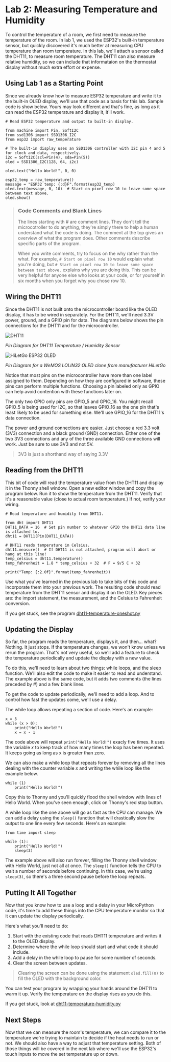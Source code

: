 # Lab 2: Measuring Temperature and Humidity
To control the temperature of a room, we first need to measure the temperature of the room. In lab 1, we used the ESP32's built-in temperature sensor, but quickly discovered it's much better at measuring CPU temperature than room temperature. In this lab, we'll attach a sensor called the DHT11, to measure room temperature. The DHT11 can also measure relative humidity, so we can include that informataion on the thermostat display without much extra effort or expense.

## Using Lab 1 as a Starting Point
Since we already know how to measure ESP32 temperature and write it to the built-in OLED display, we'll use that code as a basis for this lab. Sample code is show below. Yours may look different and that's fine, as long as it can read the ESP32 temperature and display it, it'll work.

```
# Read ESP32 temperature and output to built-in display.

from machine import Pin, SoftI2C
from ssd1306 import SSD1306_I2C
from esp32 import raw_temperature

# The built-in display uses an SSD1306 controller with I2C pin 4 and 5 for clock and data, respectively.
i2c = SoftI2C(scl=Pin(4), sda=Pin(5))
oled = SSD1306_I2C(128, 64, i2c)

oled.text("Hello World!", 0, 0)

esp32_temp = raw_temperature()
message = "ESP32 temp: {:d}F".format(esp32_temp)
oled.text(message, 0, 10)  # Start on pixel row 10 to leave some space between text above.
oled.show()
```

> ### Code Comments and Blank Lines
> The lines starting with # are comment lines. They don't tell the microcotroller to do anything, they're simply there to help a human understand what the code is doing. The comment at the top gives an overview of what the program does. Other comments describe specific parts of the program.
> 
> When you write comments, try to focus on the why rather than the what. For example, `# Start on pixel row 10` would explain what you're doing, but `# Start on pixel row 10 to leave some space between text above.` explains why you are doing this. This can be very helpful for anyone else who looks at your code, or for yourself in six months when you forget why you chose row 10.

## Wiring the DHT11
Since the DHT11 is not built onto the microcontroller board like the OLED display, it has to be wired in separately. For the DHT11, we'll need 3.3V power, ground, and a GPIO pin for data. The diagrams below shows the pin connections for the DHT11 and for the microcontroller.

![DHT11](https://github.com/DavesCodeMusings/smart-thermostat-lab/blob/main/docs/images/DHT11_Pins.png)

_Pin Diagram for DHT11 Temperature / Humidity Sensor_

![HiLetGo ESP32 OLED](https://github.com/DavesCodeMusings/smart-thermostat-lab/blob/main/docs/images/HiLetGo_ESP32_OLED_Pins.png)

_Pin Diagram for a WeMOS LOLIN32 OLED clone from manufacturer HiLetGo_

Notice that most pins on the microcontroller have more than one label assigned to them. Depending on how they are configured in software, these pins can perform multiple functions. Choosing a pin labeled only as GPIO can help avoid contention with these functions later on.

The only two GPIO only pins are GPIO_5 and GPIO_16. You might recall GPIO_5 is being used for I2C, so that leaves GPIO_16 as the one pin that's least likely to be used for something else. We'll use GPIO_16 for the DHT11's data connection.

The power and ground connections are easier. Just choose a red 3.3 volt (3V3) connection and a black ground (GND) connection. Either one of the two 3V3 connections and any of the three available GND connections will work. Just be sure to use 3V3 and not 5V.

> 3V3 is just a shorthand way of saying 3.3V

## Reading from the DHT11
This bit of code will read the temperature value from the DHT11 and display it in the Thonny shell window. Open a new editor window and copy the program below. Run it to show the temperature from the DHT11. Verify that it's a reasonable value (close to actual room temperature.) If not, verify your wiring.

```
# Read temperature and humidity from DHT11.

from dht import DHT11
DHT11_DATA = 16  # Set pin number to whatever GPIO the DHT11 data line is attached to.
dht11 = DHT11(Pin(DHT11_DATA))

# DHT11 reads temperature in Celsius.
dht11.measure()  # If DHT11 is not attached, program will abort or hang at this line!
temp_celsius = dht11.temperature()
temp_fahrenheit = 1.8 * temp_celsius + 32  # F = 9/5 C + 32

print("Temp: {:2.0f}".format(temp_fahrenheit))
```

Use what you've learned in the previous lab to take bits of this code and incorporate them into your previous work. The resulting code should read temperature from the DHT11 sensor and display it on the OLED. Key pieces are: the import statement, the measurement, and the Celsius to Fahrenheit conversion.

If you get stuck, see the program [dht11-temperature-oneshot.py](https://github.com/DavesCodeMusings/smart-thermostat-lab/blob/main/solutions/dht11-temperature-oneshot.py)

## Updating the Display
So far, the program reads the temperature, displays it, and then... what? Nothing. It just stops. If the temperature changes, we won't know unless we rerun the program. That's not very useful, so we'll add a feature to check the temperature periodically and update the display with a new value.

To do this, we'll need to learn about two things: while loops, and the sleep function. We'll also edit the code to make it easier to read and understand.
The example above is the same code, but it adds two comments (the lines preceded by #) and a few blank lines.

To get the code to update periodically, we'll need to add a loop. And to control how fast the updates come, we'll use a delay.

The while loop allows repeating a section of code. Here's an example:

```
x = 5
while (x > 0):
    print("Hello World!")
    x = x - 1
```

The code above will repeat `print("Hello World!")` exacly five times. It uses the variable _x_ to keep track of how many times the loop has been repeated. It keeps going as long as x is greater than zero.

We can also make a while loop that repeats forever by removing all the lines dealing with the counter variable _x_ and writing the while loop like the example below.

```
while (1)
    print("Hello World!")
```

Copy this to Thonny and you'll quickly flood the shell window with lines of Hello World. When you've seen enough, click on Thonny's red stop button.

A while loop like the one above will go as fast as the CPU can manage. We can add a delay using the `sleep()` function that will drastically slow the output to one line every few seconds. Here's an example:

```
from time import sleep

while (1):
    print("Hello World!")
    sleep(3)
```

The example above will also run forever, filling the Thonny shell window with Hello World, just not all at once. The `sleep()` function tells the CPU to wait a number of seconds before continuing. In this case, we're using `sleep(3)`, so there's a three second pause before the loop repeats.



## Putting It All Together
Now that you know how to use a loop and a delay in your MicroPython code, it's time to add these things into the CPU temperature monitor so that it can update the display periodically.

Here's what you'll need to do:

1. Start with the existing code that reads DHT11 temperature and writes it to the OLED display.
2. Determine where the while loop should start and what code it should include.
3. Add a delay in the while loop to pause for some number of seconds.
4. Clear the screen between updates.

> Clearing the screen can be done using the statement `oled.fill(0)` to fill the OLED with the background color.

You can test your program by wrapping your hands around the DHT11 to warm it up. Verify the temperature on the display rises as you do this.

If you get stuck, look at [dht11-temperature-humidity.py](https://github.com/DavesCodeMusings/smart-thermostat-lab/blob/main/solutions/dht11-temperature-humidity.py)

## Next Steps
Now that we can measure the room's temperature, we can compare it to the temperature we're trying to maintain to decide if the heat needs to run or not. We should also have a way to adjust that temperature setting. Both of those things will be covered in the next lab where we'll use the ESP32's touch inputs to move the set temperature up or down.
